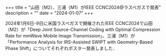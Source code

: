 +++
title = "山田（M2）、三浦（M1）がIEEE CCNC2024@ラスベガスで発表"
description = ""
date = "2024-01-07"
+++

2024年1月6日-9日に米国ラスベガスで開催されたIEEE CCNC2024で山田（M2）が「Deep Joint Source-Channel Coding with Optimal Compression Rate for mmWave Mobile Image Transmission」、三浦（M1）が「Performance Analysis for IRS-Assisted SWIPT with Geometry-Based Phase Shift」についてそれぞれポスター発表しました．
